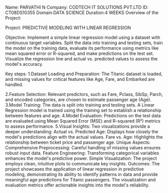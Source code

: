 Name: PARVATHI N
Company: CODTECH IT SOLUTIONS PVT.LTD
ID: CT08DS10355
Domain:DATA SCIENCE
Duration:4 WEEKS
Overview of the Project:

Project: PREDICTIVE MODELING WITH LINEAR REGRESSION

Objective: Implement a simple linear regression model using a dataset with continuous target variables. Split the data into training and testing sets, train the model on the training data, evaluate its performance using metrics like mean squared error or R-squared, and make predictions on the test set. Visualize the regression line and actual vs. predicted values to assess the model's accuracy.

Key steps:
1.Dataset Loading and Preparation:
      The Titanic dataset is loaded, and missing values for critical features like Age, Fare, and Embarked are handled.

2.Feature Selection:
      Relevant predictors, such as Fare, Pclass, SibSp, Parch, and encoded categories, are chosen to estimate passenger age (Age).
3.Model Training:
      The data is split into training and testing sets. A Linear Regression model is trained using the training set to establish a relationship between features and age.
4.Model Evaluation:
      Predictions on the test data are evaluated using Mean Squared Error (MSE) and R-squared (R²) metrics to assess performance.
5.Visual Insights:
      Two visualizations provide a deeper understanding:
Actual vs. Predicted Age:
      Displays how closely the model's predictions align with the actual values.
Fare vs. Age: 
      Highlights the relationship between ticket price and passenger age.
Unique Aspects:
Comprehensive Preprocessing:
       Careful handling of missing values ensures robust input data.
Feature Engineering: 
       Transforming categorical variables enhances the model's predictive power.
Simple Visualization:
       The project employs clean, intuitive plots to communicate key insights.
Outcomes:
       The project showcases the application of linear regression in predictive modeling, demonstrating its ability to identify patterns in data and provide meaningful age predictions for Titanic passengers. The visualization and evaluation metrics offer actionable insights into the model's reliability.

